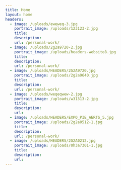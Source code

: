 ```yaml
---
title: Home
layout: home
headers:
  - image: /uploads/eweweq-3.jpg
    portrait_image: /uploads/123123-2.jpg
    title:
    description:
    url: /personal-work/
  - image: /uploads/2g2a9720-2.jpg
    portrait_image: /uploads/headers-website8.jpg
    title:
    description:
    url: /personal-work/
  - image: /uploads/HEADERS/2G2A9720.jpg
    portrait_image: /uploads/2g2a9640.jpg
    title:
    description:
    url: /personal-work/
  - image: /uploads/weqeqwew-2.jpg
    portrait_image: /uploads/w31313-2.jpg
    title:
    description:
    url:
  - image: /uploads/HEADERS/EXPO_PIE_AERTS_5.jpg
    portrait_image: /uploads/2g2a0512-1.jpg
    title:
    description:
    url: /personal-work/
  - image: /uploads/HEADERS/2G2A0212.jpg
    portrait_image: /uploads/0h3a7301-1.jpg
    title:
    description:
    url:
---
```


